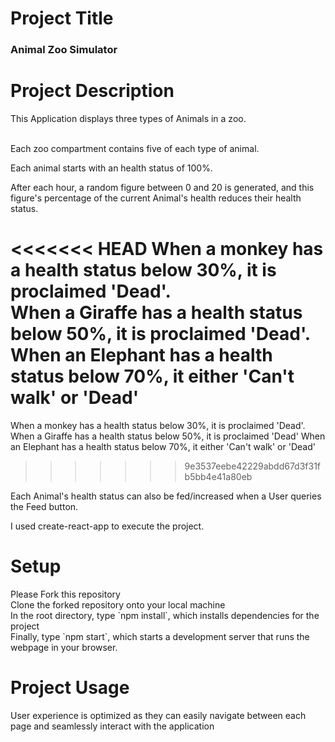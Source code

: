<h1>Project Title</h1>
<h3>Animal Zoo Simulator<h3>

<h1>Project Description</h1>
This Application displays three types of Animals in a zoo.<br><br>

Each zoo compartment contains five of each type of animal.<br>

Each animal starts with an health status of 100%.<br>

After each hour, a random figure between 0 and 20 is generated, and this figure's percentage of the current Animal's health reduces their health status.

<<<<<<< HEAD
When a monkey has a health status below 30%, it is proclaimed 'Dead'.<br>
When a Giraffe has a health status below 50%, it is proclaimed 'Dead'.<br>
When an Elephant has a health status below 70%, it either 'Can't walk' or 'Dead'<br>
=======
When a monkey has a health status below 30%, it is proclaimed 'Dead'.
When a Giraffe has a health status below 50%, it is proclaimed 'Dead'
When an Elephant has a health status below 70%, it either 'Can't walk' or 'Dead'
>>>>>>> 9e3537eebe42229abdd67d3f31fb5bb4e41a80eb

Each Animal's health status can also be fed/increased when a User queries the Feed button.<br>

I used create-react-app to execute the project.

<h1>Setup</h1>
Please Fork this repository
<br>
Clone the forked repository onto your local machine
<br>
In the root directory, type `npm install`, which installs dependencies for the project
<br>
Finally, type `npm start`, which starts a development server that runs the webpage in your browser.

<h1>Project Usage</h1>
User experience is optimized as they can easily navigate between each page and seamlessly interact with the application
